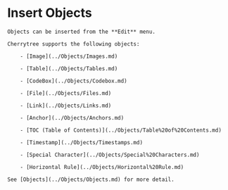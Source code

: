 
# Insert Objects


	Objects can be inserted from the **Edit** menu.
	
	Cherrytree supports the following objects:
	
		- [Image](../Objects/Images.md)

		- [Table](../Objects/Tables.md)

		- [CodeBox](../Objects/Codebox.md)

		- [File](../Objects/Files.md)

		- [Link](../Objects/Links.md)

		- [Anchor](../Objects/Anchors.md)

		- [TOC (Table of Contents)](../Objects/Table%20of%20Contents.md)

		- [Timestamp](../Objects/Timestamps.md)

		- [Special Character](../Objects/Special%20Characters.md)

		- [Horizontal Rule](../Objects/Horizontal%20Rule.md)

	See [Objects](../Objects/Objects.md) for more detail.
